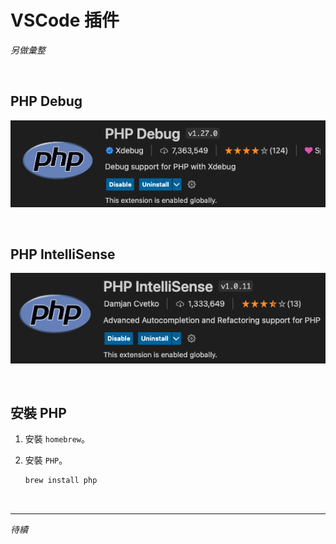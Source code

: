 # VSCode 插件

_另做彙整_

<br>

## PHP Debug

![](images/img_23.png)

<br>

## PHP IntelliSense

![](images/img_24.png)

<br>

## 安裝 PHP

1. 安裝 `homebrew`。

2. 安裝 `PHP`。

    ```bash
    brew install php
    ```

<br>

___

_待續_
